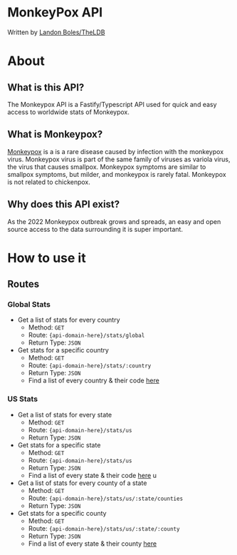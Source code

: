 # MonkeyPox API
Written by [Landon Boles/TheLDB](https://github.com/TheLDB)


# About
## What is this API?
The Monkeypox API is a Fastify/Typescript API used for quick and easy access to worldwide stats of Monkeypox.

## What is Monkeypox?
[Monkeypox](https://www.cdc.gov/poxvirus/monkeypox/index.html) is a  is a rare disease caused by infection with the monkeypox virus. Monkeypox virus is part of the same family of viruses as variola virus, the virus that causes smallpox. Monkeypox symptoms are similar to smallpox symptoms, but milder, and monkeypox is rarely fatal. Monkeypox is not related to chickenpox.

## Why does this API exist?
As the 2022 Monkeypox outbreak grows and spreads, an easy and open source access to the data surrounding it is super important.

# How to use it

## Routes

### Global Stats
- Get a list of stats for every country
    - Method: ``GET``
    - Route: ``{api-domain-here}/stats/global``
    - Return Type: ``JSON``
- Get stats for a specific country
    - Method: ``GET``
    - Route: ``{api-domain-here}/stats/:country``
    - Return Type: ``JSON``
    - Find a list of every country & their code [here](docs/Countries.md)

### US Stats
- Get a list of stats for every state
    - Method: ``GET``
    - Route: ``{api-domain-here}/stats/us``
    - Return Type: ``JSON``
- Get stats for a specific state
    - Method: ``GET``
    - Route: ``{api-domain-here}/stats/us``
    - Return Type: ``JSON``
    - Find a list of every state & their code [here](docs/States.md) u
- Get a list of stats for every county of a state
    - Method: ``GET``
    - Route: ``{api-domain-here}/stats/us/:state/counties``
    - Return Type: ``JSON``
- Get stats for a specific county
    - Method: ``GET``
    - Route: ``{api-domain-here}/stats/us/:state/:county``
    - Return Type: ``JSON``
    - Find a list of every state & their county [here](docs/States.md)